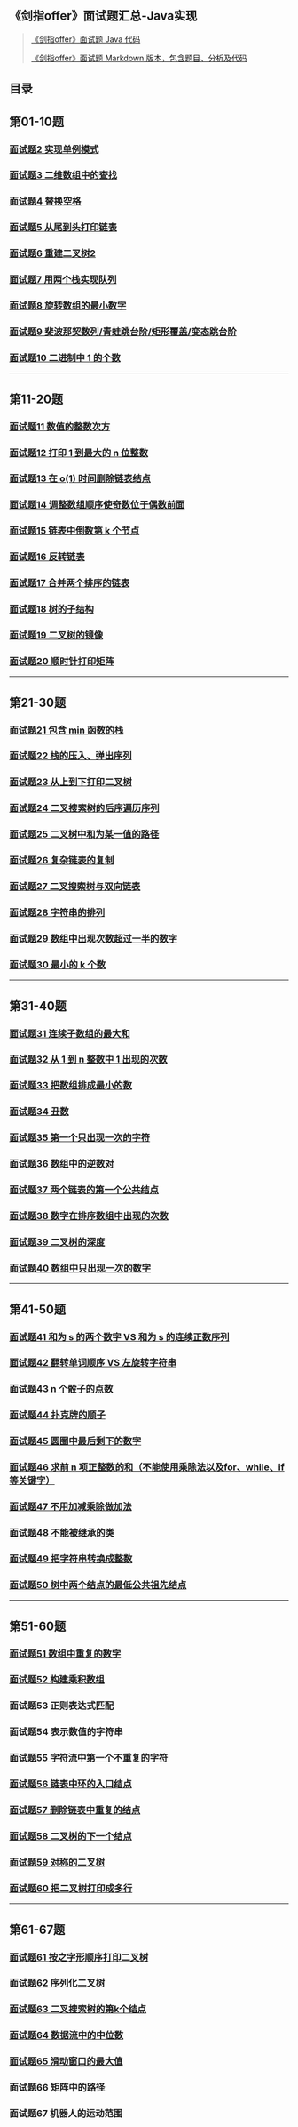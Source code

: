 ## 《剑指offer》面试题汇总-Java实现

>
> [《剑指offer》面试题 Java 代码](https://github.com/li-yazhou/algorithm-primer/tree/master/interview-for-offer/src/main/java/algorithm/foroffer)
> 
> [《剑指offer》面试题 Markdown 版本，包含题目、分析及代码](https://github.com/li-yazhou/algorithm-primer/tree/master/interview-for-offer/md)
>


## 目录


## 第01-10题

### [面试题2 实现单例模式](md/002-单例模式.md)

### [面试题3 二维数组中的查找](md/003-二维数组中的查找.md)

### [面试题4 替换空格](md/004-替换空格.md)

### [面试题5 从尾到头打印链表](md/005-从头到尾打印链表.md)

### [面试题6 重建二叉树2](md/006-重建二叉树.md)

### [面试题7 用两个栈实现队列](md/007-用两个栈实现队列.md)

### [面试题8 旋转数组的最小数字](md/008-旋转数组的最小数字.md)

### [面试题9 斐波那契数列/青蛙跳台阶/矩形覆盖/变态跳台阶](md/009-斐波那契数列-青蛙跳台阶-矩形覆盖-变态跳台阶.md)

### [面试题10 二进制中 1 的个数](md/010-二进制中1的个数.md)


----------


## 第11-20题

###  [面试题11 数值的整数次方](md/011-数值的整数次方.md)

###  [面试题12 打印 1 到最大的 n 位整数](md/012-打印1到最大的n位整数.md)

### [面试题13 在 o(1) 时间删除链表结点](md/013-在o(1)时间删除链表结点.md) 

### [面试题14 调整数组顺序使奇数位于偶数前面](md/014-调整数组顺序使奇数位于偶数前面.md)

### [面试题15 链表中倒数第 k 个节点](md/015-链表中倒数第k个节点.md)

### [面试题16 反转链表](md/016-反转链表.md)

### [面试题17 合并两个排序的链表](md/017-合并两个排序的链表.md)

### [面试题18 树的子结构](md/018-树的子结构.md)

### [面试题19 二叉树的镜像](md/019-二叉树的镜像.md)

### [面试题20 顺时针打印矩阵](md/020-顺时针打印矩阵.md)


----------


## 第21-30题

### [面试题21 包含 min 函数的栈](md/021-包含min函数的栈.md)

### [面试题22 栈的压入、弹出序列](md/022-栈的压入和弹出序列.md)

### [面试题23 从上到下打印二叉树](md/023-从上到下打印二叉树.md)

### [面试题24 二叉搜索树的后序遍历序列](md/024-二叉搜索树的后序遍历序列.md)

### [面试题25 二叉树中和为某一值的路径](md/025-二叉树中和为某一值的路径.md)

### [面试题26 复杂链表的复制](md/026-复杂链表的复制.md)

### [面试题27 二叉搜索树与双向链表](md/027-二叉搜索树与双向链表.md)

### [面试题28 字符串的排列](md/028-字符串的排列.md)

### [面试题29 数组中出现次数超过一半的数字](md/029-数组中出现次数超过一半的数字.md)

### [面试题30 最小的 k 个数](md/030-最小的k个数.md)


----------


## 第31-40题

### [面试题31 连续子数组的最大和](md/031-连续子数组的最大和.md)

### [面试题32 从 1 到 n 整数中 1 出现的次数](md/032-从1到n整数中1出现的次数.md)

### [面试题33 把数组排成最小的数](md/033-把数组排成最小的数.md)

### [面试题34 丑数](md/034-丑数.md)

### [面试题35 第一个只出现一次的字符](md/035-第一个只出现一次的字符.md)

### [面试题36 数组中的逆数对](md/036-数组中的逆数对.md)

### [面试题37 两个链表的第一个公共结点](md/037-两个链表的第一个公共结点.md)

### [面试题38 数字在排序数组中出现的次数](md/038-数字在排序数组中出现的次数.md)

### [面试题39 二叉树的深度](md/039-二叉树的深度.md)

### [面试题40 数组中只出现一次的数字](md/040-数组中只出现一次的数字.md)


----------

## 第41-50题

### [面试题41 和为 s 的两个数字 VS 和为 s 的连续正数序列](md/041-和为s的两个数字VS和为s的连续正数序列.md)

### [面试题42 翻转单词顺序 VS 左旋转字符串](md/042-翻转单词顺序VS左旋转字符串.md)

### [面试题43 n 个骰子的点数]()

### [面试题44 扑克牌的顺子](md/044-扑克牌的顺子.md)

### [面试题45 圆圈中最后剩下的数字](md/045-圆圈中最后剩下的数字.md)

### [面试题46 求前 n 项正整数的和（不能使用乘除法以及for、while、if 等关键字）](md/046-不使用乘除与判断求前N项正整数的和.md)

### [面试题47 不用加减乘除做加法](md/047-不用加减乘除做加法.md)

### [面试题48 不能被继承的类](md/048-不能被继承的类.md)

### [面试题49 把字符串转换成整数](md/049-把字符串转换成整数.md)

### [面试题50 树中两个结点的最低公共祖先结点](md/050-树中两个结点的最低公共祖先结点.md)


----------

## 第51-60题

### [面试题51 数组中重复的数字](md/051-数组中重复的数字.md)

### [面试题52 构建乘积数组](md/052-构建乘积数组.md)

### 面试题53 正则表达式匹配

### 面试题54 表示数值的字符串

### [面试题55 字符流中第一个不重复的字符](md/055-字符流中第一个不重复的字符.md)

### [面试题56 链表中环的入口结点](md/056-链表中环的入口结点.md)

### [面试题57 删除链表中重复的结点](md/057-删除链表中重复的结点.md)

### [面试题58 二叉树的下一个结点](md/058-二叉树的下一个结点.md)

### [面试题59 对称的二叉树](md/059-对称的二叉树.md)

### [面试题60 把二叉树打印成多行](md/060-把二叉树打印成多行.md)


----------

## 第61-67题
### [面试题61 按之字形顺序打印二叉树](md/061-按之字形顺序打印二叉树.md)

### [面试题62 序列化二叉树](md/062-序列化和反序列化二叉树.md)

### [面试题63 二叉搜索树的第k个结点](md/063-二叉搜索树的第k个结点.md)

### [面试题64 数据流中的中位数](md/064-数据流中的中位数.md)

### [面试题65 滑动窗口的最大值](md/065-滑动窗口的最大值.md)

### 面试题66 矩阵中的路径

### 面试题67 机器人的运动范围